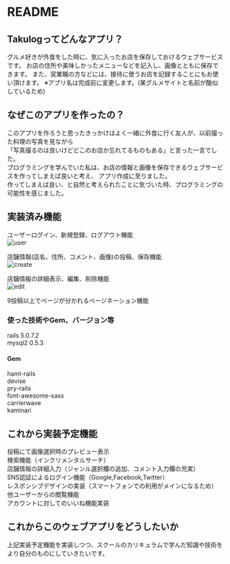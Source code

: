# README

## Takulogってどんなアプリ？
グルメ好きが外食をした時に、気に入ったお店を保存しておけるウェブサービスです。
お店の住所や美味しかったメニューなどを記入し、画像とともに保存できます。
また、営業職の方などには、接待に使うお店を記録することにもお使い頂けます。
※アプリ名は完成前に変更します。(某グルメサイトと名前が酷似しているため)

## なぜこのアプリを作ったの？


このアプリを作ろうと思ったきっかけはよく一緒に外食に行く友人が、以前撮った料理の写真を見ながら  
「写真撮るのは良いけどどこのお店か忘れてるものもある」と言った一言でした。  
プログラミングを学んでいた私は、お店の情報と画像を保存できるウェブサービスを作ってしまえば良いと考え、
アプリ作成に至りました。<br>
作ってしまえば良い、と自然と考えられたことに気づいた時、プログラミングの可能性を感じました。

## 実装済み機能
ユーザーログイン、新規登録、ログアウト機能<br>
![user](https://user-images.githubusercontent.com/59153438/74930399-d8ba5c00-5420-11ea-986d-6f1eab584f1b.gif)

店舗情報(店名、住所、コメント、画像)の投稿、保存機能<br>
![create](https://user-images.githubusercontent.com/59153438/75319595-52829780-58b0-11ea-89bb-81ad96c0c14a.gif)

店舗情報の詳細表示、編集、削除機能<br>
![edit](https://user-images.githubusercontent.com/59153438/75319254-a6d94780-58af-11ea-89a3-e76913a275e1.gif)

9投稿以上でページが分かれるページネーション機能<br>

### 使った技術やGem、バージョン等
rails 5.0.7.2<br>
mysql2 0.5.3<br>

#### Gem
haml-rails<br>
devise<br>
pry-rails<br>
font-awesome-sass<br>
carrierwave<br>
kaminari<br>

## これから実装予定機能
投稿にて画像選択時のプレビュー表示<br>
検索機能（インクリメンタルサーチ）<br>
店舗情報の詳細入力（ジャンル選択欄の追加、コメント入力欄の充実）<br>
SNS認証によるログイン機能（Google,Facebook,Twitter）<br>
レスポンシブデザインの実装（スマートフォンでの利用がメインになるため）<br>
他ユーザーからの閲覧機能<br>
アカウントに対してのいいね機能実装<br>

## これからこのウェブアプリをどうしたいか
上記実装予定機能を実装しつつ、スクールのカリキュラムで学んだ知識や技術を<br>
より自分のものにしていきたいです。
